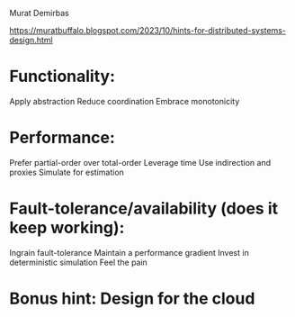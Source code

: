 
Murat Demirbas

https://muratbuffalo.blogspot.com/2023/10/hints-for-distributed-systems-design.html

# Functionality:

Apply abstraction
Reduce coordination
Embrace monotonicity

# Performance:

Prefer partial-order over total-order
Leverage time
Use indirection and proxies
Simulate for estimation

# Fault-tolerance/availability (does it keep working):

Ingrain fault-tolerance
Maintain a performance gradient
Invest in deterministic simulation
Feel the pain

# Bonus hint: Design for the cloud

